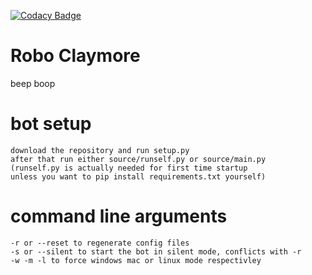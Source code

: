 [![Codacy Badge](https://api.codacy.com/project/badge/Grade/a5eff1b92655481fb66ef90db72debaa)](https://www.codacy.com/app/Apache-HB/Robo-Claymore?utm_source=github.com&amp;utm_medium=referral&amp;utm_content=Apache-HB/Robo-Claymore&amp;utm_campaign=Badge_Grade)

# Robo Claymore
beep boop

# bot setup
```
download the repository and run setup.py
after that run either source/runself.py or source/main.py
(runself.py is actually needed for first time startup
unless you want to pip install requirements.txt yourself)
```
# command line arguments
```
-r or --reset to regenerate config files
-s or --silent to start the bot in silent mode, conflicts with -r
-w -m -l to force windows mac or linux mode respectivley
```
